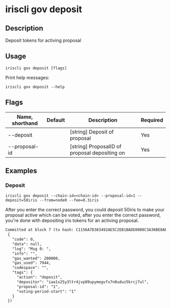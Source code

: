 # iriscli gov deposit

## Description
 
Deposit tokens for activing proposal
 
## Usage
 
```
iriscli gov deposit [flags]
```

Print help messages:

```
iriscli gov deposit --help
```
## Flags
 
| Name, shorthand  | Default                    | Description                                                                                                                                         | Required |
| ---------------- | -------------------------- | --------------------------------------------------------------------------------------------------------------- | ---------- |
| --deposit        |                                       | [string] Deposit of proposal                                                                                                                 | Yes          |
| --proposal-id  |                                       | [string] ProposalID of proposal depositing on                                                                                    | Yes      |

## Examples

### Deposit

```shell
iriscli gov deposit --chain-id=<chain-id> --proposal-id=1 --deposit=50iris --from=node0 --fee=0.3iris
```

After you enter the correct password, you could deposit 50iris to make your proposal active which can be voted, after you enter the correct password, you're done with depositing iris tokens for an activing proposal.

```txt
Committed at block 7 (tx hash: C1156A7D383492AE5C2EB1BADE0080C3A36BE8AED491DC5B2331056BED5D60DC, response:
 {
   "code": 0,
   "data": null,
   "log": "Msg 0: ",
   "info": "",
   "gas_wanted": 200000,
   "gas_used": 7944,
   "codespace": "",
   "tags": {
     "action": "deposit",
     "depositor": "iaa1x25y3ltr4jvp89upymegvfx7n0uduz5krcj7ul",
     "proposal-id": "1",
     "voting-period-start": "1"
   }
 })
```
